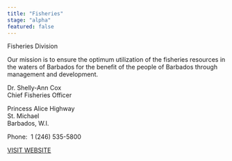 ```yaml
---
title: "Fisheries"
stage: "alpha"
featured: false
---
```


Fisheries Division

Our mission is to ensure the optimum utilization of the fisheries resources in the waters of Barbados for the benefit of the people of Barbados through management and development.

Dr. Shelly-Ann Cox   
Chief Fisheries Officer

Princess Alice Highway  
St. Michael  
Barbados, W.I.  
  
  
Phone:  1 (246) 535-5800  
  
  
[VISIT WEBSITE](http://www.fisheries.gov.bb)